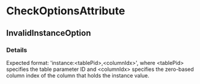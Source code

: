 ﻿---  
uid: Validator_7_3_10  
---

# CheckOptionsAttribute

## InvalidInstanceOption

### Details

Expected format: 'instance:\<tablePid\>,\<columnIdx\>', where  \<tablePid\> specifies the table parameter ID and \<columnIdx\> specifies the zero\-based column index of the column that holds the instance value.
